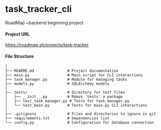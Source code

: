 # task_tracker_cli
RoadMap ~backend  beginning project

#### Project URL
https://roadmap.sh/projects/task-tracker


#### File Structure
```task-tracker-cli/
│
├── README.md               # Project documentation
├── main.py                 # Main script for CLI interactions
├── task_manager.py         # Module for managing tasks
├── models.py               # SQLAlchemy models
│
├── tests/                  # Directory for test files
│   ├── __init__.py         # Makes 'tests' a package
│   ├── test_task_manager.py # Tests for task_manager.py
│   └── test_main.py        # Tests for main.py CLI interactions
│
├── .gitignore              # Files and directories to ignore in git
├── requirements.txt        # Dependencies list
└── config.py               # Configuration for database connection
```
